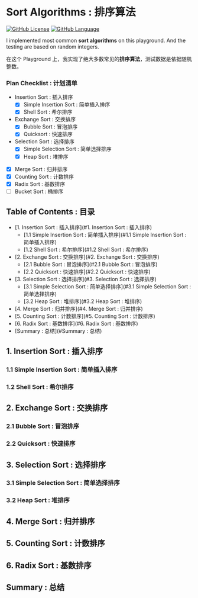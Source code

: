 # Sort Algorithms : 排序算法

[![GitHub License](https://img.shields.io/badge/license-MIT-blue.svg)](https://github.com/KevinAo22/Algorithms-In-Swift/blob/master/LICENSE)    [![GitHub Language](https://img.shields.io/badge/language-Swift%204-orange.svg)](https://swift.org)

I implemented most common **sort algorithms** on this playground. And the testing are based on random integers.

在这个 Playground 上，我实现了绝大多数常见的**排序算法**，测试数据是依据随机整数。

### Plan Checklist : 计划清单

- Insertion Sort : 插入排序
    - [x] Simple Insertion Sort : 简单插入排序
    - [x] Shell Sort : 希尔排序
- Exchange Sort : 交换排序
    - [x] Bubble Sort : 冒泡排序
    - [x] Quicksort : 快速排序
- Selection Sort : 选择排序
    - [x] Simple Selection Sort : 简单选择排序
    - [x] Heap Sort : 堆排序
- [x] Merge Sort : 归并排序
- [x] Counting Sort : 计数排序
- [x] Radix Sort : 基数排序
- [ ] Bucket Sort : 桶排序

## Table of Contents : 目录

* [1. Insertion Sort : 插入排序](#1. Insertion Sort : 插入排序)
    * [1.1 Simple Insertion Sort : 简单插入排序](#1.1 Simple Insertion Sort : 简单插入排序)
    * [1.2 Shell Sort : 希尔排序](#1.2 Shell Sort : 希尔排序)
* [2. Exchange Sort : 交换排序](#2. Exchange Sort : 交换排序)
    * [2.1 Bubble Sort : 冒泡排序](#2.1 Bubble Sort : 冒泡排序)
    * [2.2 Quicksort : 快速排序](#2.2 Quicksort : 快速排序)
* [3. Selection Sort : 选择排序](#3. Selection Sort : 选择排序)
    * [3.1 Simple Selection Sort : 简单选择排序](#3.1 Simple Selection Sort : 简单选择排序)
    * [3.2 Heap Sort : 堆排序](#3.2 Heap Sort : 堆排序)
* [4. Merge Sort : 归并排序](#4. Merge Sort : 归并排序)
* [5. Counting Sort : 计数排序](#5. Counting Sort : 计数排序)
* [6. Radix Sort : 基数排序](#6. Radix Sort : 基数排序)
* [Summary : 总结](#Summary : 总结)

## 1. Insertion Sort : 插入排序

### 1.1 Simple Insertion Sort : 简单插入排序

### 1.2 Shell Sort : 希尔排序

## 2. Exchange Sort : 交换排序

### 2.1 Bubble Sort : 冒泡排序

### 2.2 Quicksort : 快速排序

## 3. Selection Sort : 选择排序

### 3.1 Simple Selection Sort : 简单选择排序

### 3.2 Heap Sort : 堆排序

## 4. Merge Sort : 归并排序

## 5. Counting Sort : 计数排序

## 6. Radix Sort : 基数排序

## Summary : 总结
